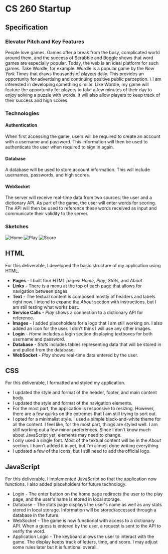 # **CS 260 Startup**

## Specification

### Elevator Pitch and Key Features
  People love games. Games offer a break from the busy, complicated world around them, and the success of Scrabble and Boggle shows that word games are especially popular. Today, the web is an ideal platform for such games. Take Wordle, for example. Wordle is a popular game by the *New York Times* that draws thousands of players daily. This provides an opportunity for advertising and continuing positive public perception.
\  I am interested in developing something similar. Like Wordle, my game will feature the opportunity for players to take a few minutes of their day to enjoy solving a puzzle with words. It will also allow players to keep track of their success and high scores.

### Technologies
#### Authentication
  When first accessing the game, users will be required to create an account with a username and password. This information will then be used to authenticate the user when required to sign in again.
#### Database
  A database will be used to store account information. This will include usernames, passwords, and high scores. 
#### WebSocket
  The server will receive real-time data from two sources: the user and a dictionary API. As part of the game, the user will enter words for scoring. The API will then be used to reference these words received as input and communicate their validity to the server.

### Sketches
![Home](https://github.com/Spencer-Gardner/CS_260/assets/120418845/18f9f269-fd16-4b34-bb2d-4782118a2cfb)
![Play](https://github.com/Spencer-Gardner/CS_260/assets/120418845/eaac79c1-e788-46b5-a9e1-e6710e97d10b)
![Score](https://github.com/Spencer-Gardner/CS_260/assets/120418845/801e5261-3ecb-4195-b526-56607f964d1a)

## HTML
For this deliverable, I developed the basic structure of my application using HTML.
- **Pages** - I built four HTML pages: _Home_, _Play_, _Stats_, and _About_. 
- **Links** - There is a menu at the top of each page that allows for navigation between pages.
- **Text** - The textual content is composed mostly of headers and labels right now. I intend to expand the _About_ section with instructions, but I am still testing what works best. 
- **Service Calls** - _Play_ shows a connection to a dictionary API for reference.
- **Images** - I added placeholders for a logo that I am still working on. I also added an icon for the user. I don't think I will use any other images.
- **Login** - _Home_ includes a login section displaying textboxes for both username and password.
- **Database** - _Stats_ includes tables representing data that will be stored in and pulled from the database.
- **WebSocket** - _Play_ shows real-time data entered by the user.

## CSS
For this deliverable, I formatted and styled my application.
- I updated the style and format of the header, footer, and main content body.
- I updated the style and format of the navigation elements.
- For the most part, the application is responsive to resizing. However, there are a few quirks on the extremes that I am still trying to sort out.
- I opted for a minimalist style. I used a simple black-and-white theme for all the content. I feel like, for the most part, things are styled well. I am still working out a few minor preferences. Since I don't know much about JavaScript yet, elements may need to change.
- I only used a single font. Most of the textual content will be in the _About_ section. I havn't added it in yet, but I'm almost done writing everything.
- I updated a few of the icons, but I still need to add the official logo.

## JavaScript
For this deliverable, I implemented JavaScript so that the application now functions. I also added placeholders for future technology.

- Login - The enter button on the home page redirects the user to the play page, and the user's name is stored in local storage.
- Database - The stats page displays the user's name as well as any stats stored in local storage. Information will be stored/accessed through a database in the future.
- WebSocket - The game is now functional with access to a dictionary API. When a guess is entered by the user, a request is sent to the API to verify the word.
- Application Logic - The keyboard allows the user to interact with the game. The display keeps track of letters, time, and score. I may adjust some rules later but it is funtional overall.

  
